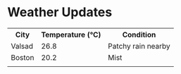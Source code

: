 # Weather Updates

<!-- WEATHER-UPDATE-START -->
<table><tr><th>City</th><th>Temperature (°C)</th><th>Condition</th></tr><tr><td>Valsad</td><td>26.8</td><td>Patchy rain nearby</td></tr><tr><td>Boston</td><td>20.2</td><td>Mist</td></tr><tr><td></td><td></td><td></td></tr></table>
<!-- WEATHER-UPDATE-END -->
